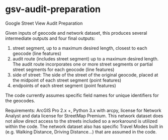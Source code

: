 # gsv-audit-preparation
Google Street View Audit Preparation

Given inputs of geocode and network dataset, this produces several intermediate outputs and four final outputs:
1) street segment, up to a maximum desired length, closest to each geocode (line features)
2) audit route (includes street segment) up to a maximum desired length. The audit route incorporates one or more
street segments or partial street segments for each geocode (line features)
3) side of street: The side of the street of the original geocode, placed at the midpoint of each street segment 
(point features)
4) endpoints of each street segment (point features)

The code currently assumes specific field names for unique identifiers for the geocodes.

Requirements: ArcGIS Pro 2.x +, Python 3.x with arcpy, license for Network Analyst and
data license for StreetMap Premium. This network dataset does not allow direct access to the
streets included so a workaround is utilized within the code. The network dataset also has 
specific Travel Modes built in (e.g. Walking Distance, Driving Distance...) that are assumed
in the code.



